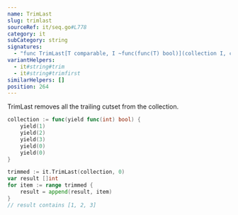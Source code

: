 ```yaml
---
name: TrimLast
slug: trimlast
sourceRef: it/seq.go#L778
category: it
subCategory: string
signatures:
  - "func TrimLast[T comparable, I ~func(func(T) bool)](collection I, cutset ...T) I"
variantHelpers:
  - it#string#trim
  - it#string#trimfirst
similarHelpers: []
position: 264
---
```


TrimLast removes all the trailing cutset from the collection.

```go
collection := func(yield func(int) bool) {
    yield(1)
    yield(2)
    yield(3)
    yield(0)
    yield(0)
}

trimmed := it.TrimLast(collection, 0)
var result []int
for item := range trimmed {
    result = append(result, item)
}
// result contains [1, 2, 3]
```
